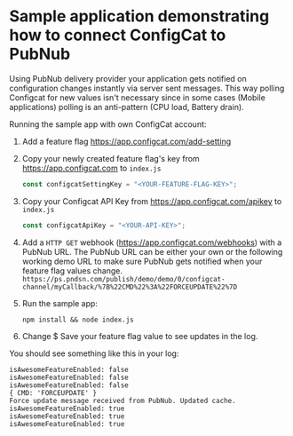 # Sample application demonstrating how to connect ConfigCat to PubNub

Using PubNub delivery provider your application gets notified on configuration changes instantly via server sent messages.
This way polling Configcat for new values isn't necessary since in some cases (Mobile applications) polling is an anti-pattern (CPU load, Battery drain). 

Running the sample app with own ConfigCat account:

1. Add a feature flag https://app.configcat.com/add-setting
2. Copy your newly created feature flag's key from https://app.configcat.com to `index.js`
   ```js
   const configcatSettingKey = "<YOUR-FEATURE-FLAG-KEY>";
   ```
    
3. Copy your Configcat API Key from https://app.configcat.com/apikey to `index.js`
   ```js
   const configcatApiKey = "<YOUR-API-KEY>"; 
   ```
4. Add a `HTTP GET` webhook (https://app.configcat.com/webhooks) with a PubNub URL.
   The PubNub URL can be either your own or the following working demo URL to make 
   sure PubNub gets notified when your feature flag values change.
   `https://ps.pndsn.com/publish/demo/demo/0/configcat-channel/myCallback/%7B%22CMD%22%3A%22FORCEUPDATE%22%7D`
5. Run the sample app:
   ```
   npm install && node index.js
   ```
6. Change $ Save your feature flag value to see updates in the log.

You should see something like this in your log:
```
isAwesomeFeatureEnabled: false
isAwesomeFeatureEnabled: false
isAwesomeFeatureEnabled: false
{ CMD: 'FORCEUPDATE' }
Force update message received from PubNub. Updated cache.
isAwesomeFeatureEnabled: true
isAwesomeFeatureEnabled: true
isAwesomeFeatureEnabled: true
```
